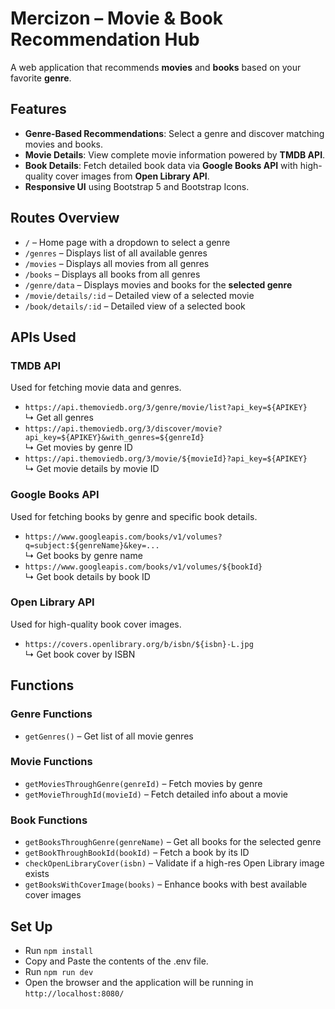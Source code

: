 #  Mercizon – Movie & Book Recommendation Hub

A web application that recommends **movies** and **books** based on your favorite **genre**.


## Features

- **Genre-Based Recommendations**: Select a genre and discover matching movies and books.
- **Movie Details**: View complete movie information powered by **TMDB API**.
- **Book Details**: Fetch detailed book data via **Google Books API** with high-quality cover images from **Open Library API**.
- **Responsive UI** using Bootstrap 5 and Bootstrap Icons.


## Routes Overview

- `/` – Home page with a dropdown to select a genre  
- `/genres` – Displays list of all available genres  
- `/movies` – Displays all movies from all genres  
- `/books` – Displays all books from all genres  
- `/genre/data` – Displays movies and books for the **selected genre**  
- `/movie/details/:id` – Detailed view of a selected movie  
- `/book/details/:id` – Detailed view of a selected book  


## APIs Used

### TMDB API
Used for fetching movie data and genres.

- `https://api.themoviedb.org/3/genre/movie/list?api_key=${APIKEY}`  
  ↳ Get all genres  
- `https://api.themoviedb.org/3/discover/movie?api_key=${APIKEY}&with_genres=${genreId}`  
  ↳ Get movies by genre ID  
- `https://api.themoviedb.org/3/movie/${movieId}?api_key=${APIKEY}`  
  ↳ Get movie details by movie ID

### Google Books API
Used for fetching books by genre and specific book details.

- `https://www.googleapis.com/books/v1/volumes?q=subject:${genreName}&key=...`  
  ↳ Get books by genre name  
- `https://www.googleapis.com/books/v1/volumes/${bookId}`  
  ↳ Get book details by book ID

### Open Library API
Used for high-quality book cover images.

- `https://covers.openlibrary.org/b/isbn/${isbn}-L.jpg`  
  ↳ Get book cover by ISBN  


## Functions

### Genre Functions
- `getGenres()` – Get list of all movie genres

### Movie Functions
- `getMoviesThroughGenre(genreId)` – Fetch movies by genre
- `getMovieThroughId(movieId)` – Fetch detailed info about a movie

### Book Functions
- `getBooksThroughGenre(genreName)` – Get all books for the selected genre
- `getBookThroughBookId(bookId)` – Fetch a book by its ID
- `checkOpenLibraryCover(isbn)` – Validate if a high-res Open Library image exists
- `getBooksWithCoverImage(books)` – Enhance books with best available cover images

## Set Up
- Run `npm install`
- Copy and Paste the contents of the .env file.
- Run `npm run dev`
- Open the browser and the application will be running in `http://localhost:8080/`
